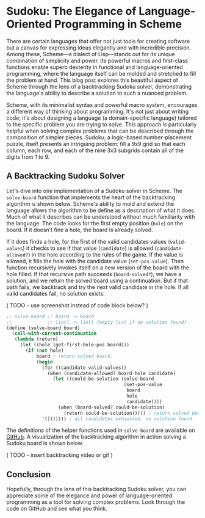# Sudoku: The Elegance of Language-Oriented Programming in Scheme

There are certain languages that offer not just tools for creating software but a canvas for expressing ideas elegantly and with incredible precision. Among these, Scheme—a dialect of Lisp—stands out for its unique combination of simplicity and power. Its powerful macros and first-class functions enable superb dexterity in functional and language-oriented programming, where the language itself can be molded and stretched to fill the problem at hand. This blog post explores this beautiful aspect of Scheme through the lens of a backtracking Sudoku solver, demonstrating the language's ability to describe a solution to such a nuanced problem.

Scheme, with its minimalist syntax and powerful macro system, encourages a different way of thinking about programming. It's not just about writing code; it's about designing a language (a domain-specific language) tailored to the specific problem you are trying to solve. This approach is particularly helpful when solving complex problems that can be described through the composition of simpler pieces. Sudoku, a logic-based number-placement puzzle, itself presents an intriguing problem: fill a 9x9 grid so that each column, each row, and each of the nine 3x3 subgrids contain all of the digits from 1 to 9.

## A Backtracking Sudoku Solver

Let's dive into one implementation of a Sudoku solver in Scheme. The `solve-board` function that implements the heart of the backtracking algorithm is shown below. Scheme's ability to mold and extend the language allows the algorithm to be define as a description of what it does. Much of what it describes can be understood without much familiarity with the language. The code looks for the first empty position (`hole`) on the board. If it doesn't fine a hole, the board is already solved.

If it does finds a hole, for the first of the valid candidates values (`valid-values`) it checks to see if that value (`candidate`) is allowed (`candidate-allowed?`) in the hole according to the rules of the game. If the value is allowed, it fills the hole with the candidate value (`set-pos-value`). Then function recursively invokes itself on a new version of the board with the hole filled. If that recursive path succeeds (`board-solved?`), we have a solution, and we return the solved board using a continuation. But if that path fails, we backtrack and try the next valid candidate in the hole. If all valid candidates fail, no solution exists.

( TODO - use screenshot instead of code block below? )

```scheme
;; solve-board :: board -> board
;;             :: [int] -> [int] (empty list if no solution found)
(define (solve-board board)
  (call-with-current-continuation
   (lambda (return)
     (let ((hole (get-first-hole-pos board)))
       (if (not hole)
           board ; return solved board.
           (begin
             (for ((candidate valid-values))
               (when (candidate-allowed? board hole candidate)
                 (let ((could-be-solution (solve-board
                                           (set-pos-value
                                            board
                                            hole
                                            candidate))))
                   (when (board-solved? could-be-solution)
                     (return could-be-solution))))) ; return solved board.
             '())))))) ; all candidates exhausted. no solution found.
```

The definitions of the helper functions used in `solve-board` are available on [GitHub](https://github.com/usefulmove/usefulmove/blob/main/lop/sudoku.rkt). A visualization of the backtracking algorithm in action solving a Sudoku board is shown below.

( TODO - insert backtracking video or gif )

## Conclusion

Hopefully, through the lens of this backtracking Sudoku solver, you can appreciate some of the elegance and power of language-oriented programming as a tool for solving complex problems. Look through the code on GitHub and see what you think.
